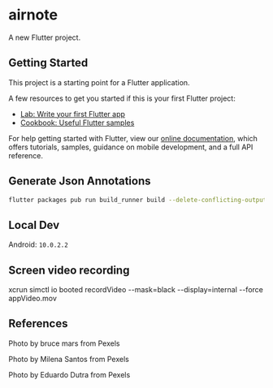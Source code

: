# airnote

A new Flutter project.

## Getting Started

This project is a starting point for a Flutter application.

A few resources to get you started if this is your first Flutter project:

- [Lab: Write your first Flutter app](https://flutter.dev/docs/get-started/codelab)
- [Cookbook: Useful Flutter samples](https://flutter.dev/docs/cookbook)

For help getting started with Flutter, view our
[online documentation](https://flutter.dev/docs), which offers tutorials,
samples, guidance on mobile development, and a full API reference.

## Generate Json Annotations
```bash
flutter packages pub run build_runner build --delete-conflicting-outputs
```

## Local Dev

Android: `10.0.2.2`

## Screen video recording

xcrun simctl io booted recordVideo --mask=black --display=internal --force  appVideo.mov

## References

Photo by bruce mars from Pexels

Photo by Milena Santos from Pexels

Photo by Eduardo Dutra from Pexels
